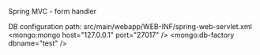 Spring MVC - form handler

DB configuration
path: src/main/webapp/WEB-INF/spring-web-servlet.xml
<mongo:mongo host="127.0.0.1" port="27017" />
<mongo:db-factory dbname="test" />
